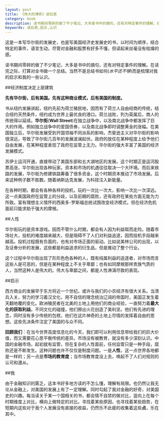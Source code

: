 ```yaml
---
layout: post
title: 《伟大的博弈》读后感
category: book
description: 读书期间零碎的做了不少笔记，大多是书中的摘句，还有对特定事件的理解，在读完之际，打算对全书做一个总结。当然不是总结书如何,而是梳理对我的启示和我的一些认。
keywords: 读后感,启示,认识
---
```


这是一本写华尔街的发展史，也是写美国经济史发展史的书，以时间为顺序，结合特定的事件，语言生动，尽管对金融和股票有好多不懂，但读起来丝毫没有枯燥的感。

读书期间零碎的做了不少笔记，大多是书中的摘句，还有对特定事件的理解。在读完之际，打算对全书做一个总结。当然不是总结书如何(*水平还不够*)而是梳理对我的启示和我的一些认识。

##经济制度决定上层建筑

**先有华尔街，后有美国。先有这种商业模式，后有美国的制度。**

书从纽约发展讲起，纽约先前为荷兰殖民地，因而有了荷兰人自由经商的传统，结合纽约天然条件，纽约成为世界上最优良的港口。荷兰战败，列为英属后，商人的传统得以延续。**华尔街**(**Wall Street**)在独立战争中，以及南北战争中都发挥了巨大的作用。例如独立战争中的爱国债券，以及南北战争即时调整黄金的涨幅。在美国独立后，华尔街发展受到开国领袖不同派系的影响，杰斐逊主义对华尔街的影响很深远，导致了华尔街几百年的发展波澜起伏。政府的放任在某种程度上给予他们自由发展，在某种程度表现了政府在监管上无力。华尔街的强大丰富了美国的经济发展模式。

苏伊士运河开通，直接带动了美国东部和五大湖地区的发展。这个时期正是运河股票高涨，华尔街出现各种玩家。资本和市场的机遇往往取决一个大环境。而后来铁路的发展，华尔街为修建铁路筹备了很多资金，这个时期资本推动了市场发展。后来这种例子数不胜数。随着纳斯达克发展，为科技注入新能量。

在各种时期，都会有各种各样的投机，玩的一次比一次大，影响一次比一次深远。这一点美国政府在监管上的分歧，以及前期的腐败，还有政府在某些方面无能为力所致。富有理想主义情怀的西奥多-罗斯福总统试图改变经济模式，但在经济危机面前只能求助于强大的摩根。

##人性

华尔街玩的是资本游戏。因而不管什么时期，都会有人因为利益铤而走险。随着市场壮大，投机的难度越来越大，但是阻碍不了人们对利益追逐，因而投机手段越来越高。投机过程既有负面的，也有对市场正面的驱动。比如说美林公司的出现，以及证券分析的发展，这些都是利益追求的衍生品，但是推动了整个行业。

这个过程中华尔街出现了形形色色各种的人，既有纯属利益的追逐者，对市场而言这些人是可恶的，但是在某种程度上不关乎卑鄙；也有如同摩根那样贵族气质的人，当然这种人是伟大的。伟大与卑鄙之间，都是人性淋漓尽致的表现。

##启示 

西方商业的发展早于东方将近一个世纪。或许与我们的小农经济有很大关系。当清兵入关，努力的学习着汉文化，用不自信的理念统治辽阔的帝国时，美国正发生着天翻地覆的变化。欧洲殖民者在北美的土地上用他们的商业经验，一直努力着**最大化的获取利益**。不同文化的碰撞，他们擦出火花创造了美利坚。他们有先进的理念，同时没有多少传统的包袱，他们在这片神奇的土地上尽情的发挥着自由的思想。这些先决条件注定了美国的与众不同。

**回顾我们**：在当今世界高度信息化的今天，我们即可以利用信息带给我们的巨大价值，而又需要花心思平衡传统的差异。市场没有被教育，就没有多少深刻认识。中国的金融市场，起初就有监管，但在复杂的人性面前，任何监管只是一种手段，腐败还是不断发生。这种问题也许不仅仅是制度问题。一是**人性**，这一点世界各地都是一样的；另一点是**市场的教育度**；当市场教育度没上去，唤起不了人们对规则的认可和遵从。

##我

由于金融知识的匮乏，这本书好多地方读的不怎么懂，理解有局限。也仍然让我无论从金融上，对美国的发展上有了一定理解。同时勾起了我对金融的好奇，对美国史的兴趣。每当读关于某一个国相关的书，都会情不自禁的做对比，竖向上在每个时期维度上对比，横向上做特定的对比。寻找着某些原因，也寻找着某些趋势，在短期内这些对于我个人发展没有直接的收益，仍然乐不此疲的收集着这些**点**，乐在其中。
